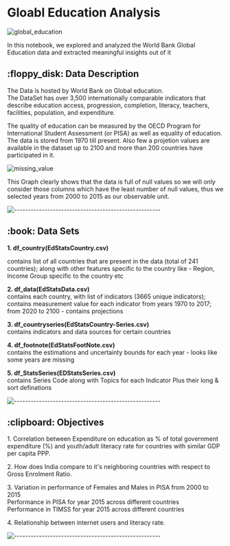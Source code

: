 <h1>Gloabl Education Analysis</h1>

![global_education](https://user-images.githubusercontent.com/43104489/121780711-326b0a80-cbbf-11eb-9bd6-b5e182331d69.png)


<p>In this notebook, we explored and analyzed the World Bank Global Education data and extracted meaningful insights out of it </p>

<h2> :floppy_disk: Data Description</h2>
The Data is hosted by World Bank on Global education.</br>
The DataSet has over 3,500 internationally comparable indicators that describe education access, progression, completion, literacy, teachers, facilities, population, and expenditure. </br>


<p>The quality of education can be measured by the OECD Program for International Student Assessment (or PISA) as well as equality of education. </br>
The data is stored from 1970 till present. Also few a projetion values are available in the dataset up to 2100 and more than 200 countries have participated in it.
</p>

![missing_value](https://user-images.githubusercontent.com/43104489/121783871-cd1f1580-cbce-11eb-8325-3cb40e14d821.png)
<p>
This Graph clearly shows that the data is full of null values so we will only consider those columns which have the least number of null values, thus we selected years from 2000 to 2015 as our observable unit.
</p>



![-----------------------------------------------------](https://raw.githubusercontent.com/andreasbm/readme/master/assets/lines/rainbow.png)

<h2> :book: Data Sets</h2>
<b> 1. df_country(EdStatsCountry.csv) </b></br>
<p>contains list of all countries that are present in the data (total of 241 countries); along with other features specific to the country like - Region, Income Group specific to the country etc</p>

<p><b>2. df_data(EdStatsData.csv)</b> </br>
contains each country, with list of indicators (3665 unique indicators); contains measurement value for each indicator from years 1970 to 2017; from 2020 to 2100 - contains projections</p>

<p><b>3. df_countryseries(EdStatsCountry-Series.csv)</b></br>
contains indicators and data sources for certain countries</p>

<p><b>4. df_footnote(EdStatsFootNote.csv)</b><br>
 contains the estimations and uncertainty bounds for each year - looks like some years are missing</p>
 
 <p><b>5. df_StatsSeries(EDStatsSeries.csv) </b></br>
 contains Series Code along with Topics for each Indicator Plus their long & sort definations</p>

![-----------------------------------------------------](https://raw.githubusercontent.com/andreasbm/readme/master/assets/lines/rainbow.png)

<h2> :clipboard: Objectives</h2>

<p>1. Correlation between Expenditure on education as % of total government expenditure (%) and youth/adult literacy rate for countries with similar GDP per capita PPP.</p>

<p>2. How does India compare to it's neighboring countries with respect to Gross Enrolment Ratio.</p>

<p>3. Variation in performance of Females and Males in PISA from 2000 to 2015 </br>
      Performance in PISA for year 2015 across different countries </br>
      Performance in TIMSS for year 2015 across different countries </p>

<p>4. Relationship between internet users and literacy rate.</p>

![-----------------------------------------------------](https://raw.githubusercontent.com/andreasbm/readme/master/assets/lines/rainbow.png)


